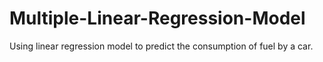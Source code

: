 # Multiple-Linear-Regression-Model
Using linear regression model to predict the consumption of fuel by a car.
